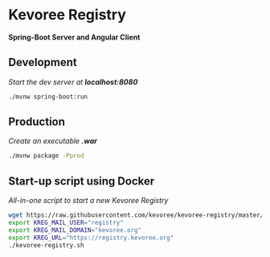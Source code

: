 Kevoree Registry
==========================
**Spring-Boot Server and Angular Client**


## Development
*Start the dev server at **localhost:8080***
``` bash
./mvnw spring-boot:run
```

## Production
*Create an executable **.war***
``` bash
./mvnw package -Pprod
```

## Start-up script using Docker
*All-in-one script to start a new Kevoree Registry*
``` bash
wget https://raw.githubusercontent.com/kevoree/kevoree-registry/master/src/main/docker/kevoree-registry.sh
export KREG_MAIL_USER="registry"
export KREG_MAIL_DOMAIN="kevoree.org"
export KREG_URL="https://registry.kevoree.org"
./kevoree-registry.sh
```
